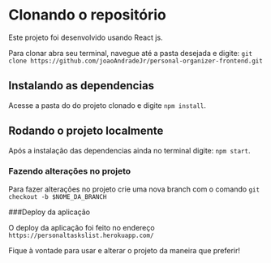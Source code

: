 # Clonando o repositório

Este projeto foi desenvolvido usando React js.

Para clonar abra seu terminal, navegue até a pasta desejada e digite: ``git clone https://github.com/joaoAndradeJr/personal-organizer-frontend.git``

## Instalando as dependencias

Acesse a pasta do do projeto clonado e digite `npm install`.

## Rodando o projeto localmente

Após a instalação das dependencias ainda no terminal digite: `npm start`.

### Fazendo alterações no projeto

Para fazer alterações no projeto crie uma nova branch com o comando `git checkout -b $NOME_DA_BRANCH`

###Deploy da aplicação

O deploy da aplicação foi feito no endereço `https://personaltaskslist.herokuapp.com/`

Fique à vontade para usar e alterar o projeto da maneira que preferir!
